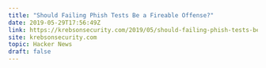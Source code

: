 ```yaml
---
title: "Should Failing Phish Tests Be a Fireable Offense?"
date: 2019-05-29T17:56:49Z
link: https://krebsonsecurity.com/2019/05/should-failing-phish-tests-be-a-fireable-offense/?utm_medium=RSS&utm_source=hune
site: krebsonsecurity.com
topic: Hacker News
draft: false
---
```

